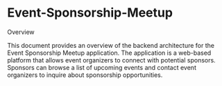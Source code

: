# Event-Sponsorship-Meetup

Overview

This document provides an overview of the backend architecture for the Event Sponsorship Meetup application. The application is a web-based platform that allows event organizers to connect with potential sponsors. Sponsors can browse a list of upcoming events and contact event organizers to inquire about sponsorship opportunities.
